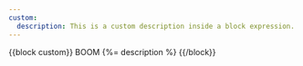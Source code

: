 ```yaml
---
custom:
  description: This is a custom description inside a block expression.
---
```


{{block custom}}
BOOM {%= description %}
{{/block}}